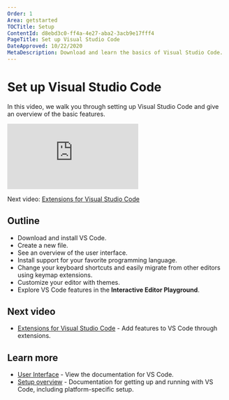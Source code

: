 ```yaml
---
Order: 1
Area: getstarted
TOCTitle: Setup
ContentId: d8ebd3c0-ff4a-4e27-aba2-3acb9e17fff4
PageTitle: Set up Visual Studio Code
DateApproved: 10/22/2020
MetaDescription: Download and learn the basics of Visual Studio Code.
---
```


# Set up Visual Studio Code

In this video, we walk you through setting up Visual Studio Code and give an
overview of the basic features.

<iframe src="https://www.youtube-nocookie.com/embed/ITxcbrfEcIY" frameborder="0" allow="accelerometer; autoplay; encrypted-media; gyroscope; picture-in-picture" allowfullscreen title="Getting Started with Visual Studio Code"></iframe>

Next video:
[Extensions for Visual Studio Code](/learn/get-started/extensions.md)

## Outline

-   Download and install VS Code.
-   Create a new file.
-   See an overview of the user interface.
-   Install support for your favorite programming language.
-   Change your keyboard shortcuts and easily migrate from other editors using
    keymap extensions.
-   Customize your editor with themes.
-   Explore VS Code features in the **Interactive Editor Playground**.

## Next video

-   [Extensions for Visual Studio Code](/learn/get-started/extensions.md) - Add
    features to VS Code through extensions.

## Learn more

-   [User Interface](/docs/getstarted/userinterface.md) - View the documentation
    for VS Code.
-   [Setup overview](/docs/setup/setup-overview.md) - Documentation for getting
    up and running with VS Code, including platform-specific setup.
